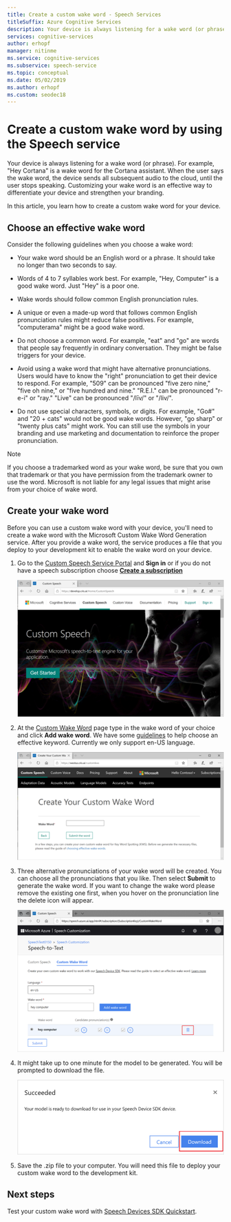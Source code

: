 ```yaml
---
title: Create a custom wake word - Speech Services
titleSuffix: Azure Cognitive Services
description: Your device is always listening for a wake word (or phrase). When the user says the wake word, the device sends all subsequent audio to the cloud, until the user stops speaking. Customizing your wake word is an effective way to differentiate your device and strengthen your branding.
services: cognitive-services
author: erhopf
manager: nitinme
ms.service: cognitive-services
ms.subservice: speech-service
ms.topic: conceptual
ms.date: 05/02/2019
ms.author: erhopf
ms.custom: seodec18
---
```


# Create a custom wake word by using the Speech service

Your device is always listening for a wake word (or phrase). For example, "Hey Cortana" is a wake word for the Cortana assistant. When the user says the wake word, the device sends all subsequent audio to the cloud, until the user stops speaking. Customizing your wake word is an effective way to differentiate your device and strengthen your branding.

In this article, you learn how to create a custom wake word for your device.

## Choose an effective wake word

Consider the following guidelines when you choose a wake word:

* Your wake word should be an English word or a phrase. It should take no longer than two seconds to say.

* Words of 4 to 7 syllables work best. For example, "Hey, Computer" is a good wake word. Just "Hey" is a poor one.

* Wake words should follow common English pronunciation rules.

* A unique or even a made-up word that follows common English pronunciation rules might reduce false positives. For example, "computerama" might be a good wake word.

* Do not choose a common word. For example, "eat" and "go" are words that people say frequently in ordinary conversation. They might be false triggers for your device.

* Avoid using a wake word that might have alternative pronunciations. Users would have to know the "right" pronunciation to get their device to respond. For example, "509" can be pronounced "five zero nine," "five oh nine," or "five hundred and nine." "R.E.I." can be pronounced "r-e-i" or "ray." "Live" can be pronounced "/līv/" or "/liv/".

* Do not use special characters, symbols, or digits. For example, "Go#" and "20 + cats" would not be good wake words. However, "go sharp" or "twenty plus cats" might work. You can still use the symbols in your branding and use marketing and documentation to reinforce the proper pronunciation.

> [!NOTE]
> If you choose a trademarked word as your wake word, be sure that you own that trademark or that you have permission from the trademark owner to use the word. Microsoft is not liable for any legal issues that might arise from your choice of wake word.

## Create your wake word

Before you can use a custom wake word with your device, you'll need to create a wake word with the Microsoft Custom Wake Word Generation service. After you provide a wake word, the service produces a file that you deploy to your development kit to enable the wake word on your device.

1. Go to the [Custom Speech Service Portal](https://portal.develop.cris.ai/) and **Sign in** or if you do not have a speech subscription choose [**Create a subscription**](https://go.microsoft.com/fwlink/?linkid=2086754)

    ![The Custom Speech Service Portal](media/speech-devices-sdk/wake-word-4.png)

1. At the [Custom Wake Word](https://speech.azure.ai/app.html#/CustomWakeWord) page type in the wake word of your choice and click **Add wake word**. We have some [guidelines](#choose-an-effective-wake-word) to help choose an effective keyword. Currently we only support en-US language.

    ![Enter your wake word](media/speech-devices-sdk/wake-word-5.png)

1. Three alternative pronunciations of your wake word will be created. You can choose all the pronunciations that you like. Then select **Submit** to generate the wake word. If you want to change the wake word please remove the existing one first, when you hover on the pronunciation line the delete icon will appear.

    ![Review your wake word](media/speech-devices-sdk/wake-word-6.png)

1. It might take up to one minute for the model to be generated. You will be prompted to download the file.

    ![Download your wake word](media/speech-devices-sdk/wake-word-7.png)

1. Save the .zip file to your computer. You will need this file to deploy your custom wake word to the development kit.

## Next steps

Test your custom wake word with [Speech Devices SDK Quickstart](speech-devices-sdk-qsg.md).
